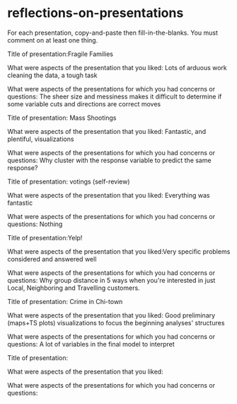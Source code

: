# reflections-on-presentations

For each presentation, copy-and-paste then fill-in-the-blanks.  You must comment on at least one thing. 



Title of presentation:Fragile Families

What were aspects of the presentation that you liked: Lots of arduous work cleaning the data, a tough task

What were aspects of the presentations for which you had concerns or questions: The sheer size and messiness makes it 
difficult to determine if some variable cuts and directions are correct moves



Title of presentation: Mass Shootings

What were aspects of the presentation that you liked: Fantastic, and plentiful, visualizations

What were aspects of the presentations for which you had concerns or questions: Why cluster with the response variable to predict the same response?





Title of presentation: votings (self-review)

What were aspects of the presentation that you liked: Everything was fantastic

What were aspects of the presentations for which you had concerns or questions: Nothing



Title of presentation:Yelp!

What were aspects of the presentation that you liked:Very specific problems considered and answered well

What were aspects of the presentations for which you had concerns or questions: Why group distance in 5 ways when you're interested in just Local, Neighboring and Travelling customers.


Title of presentation: Crime in Chi-town

What were aspects of the presentation that you liked: Good preliminary (maps+TS plots) visualizations to focus the beginning analyses' structures

What were aspects of the presentations for which you had concerns or questions: A lot of variables in the final model to interpret



Title of presentation:

What were aspects of the presentation that you liked:

What were aspects of the presentations for which you had concerns or questions:








